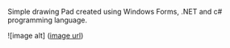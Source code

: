 Simple drawing Pad created using Windows Forms, .NET and c# programming language.

![image alt] ([image url](https://github.com/Roman-qa-pixel/DrawingPad/blob/5e38a29435a5dd2ce5a64ff446dfd1f0dca25c35/Screenshot%202024-08-08%20113709.png))
